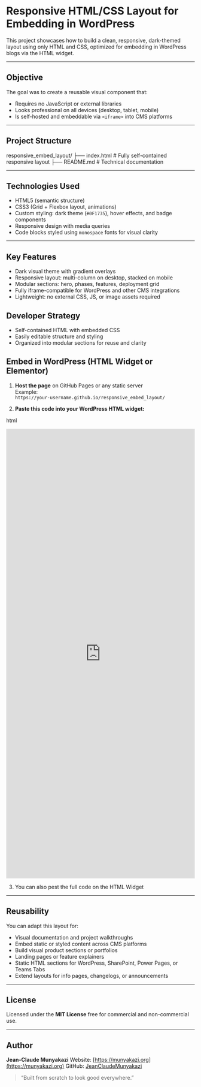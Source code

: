 # Responsive HTML/CSS Layout for Embedding in WordPress

This project showcases how to build a clean, responsive, dark-themed layout using only HTML and CSS, optimized for embedding in WordPress blogs via the HTML widget.

---

##  Objective

The goal was to create a reusable visual component that:

- Requires no JavaScript or external libraries
- Looks professional on all devices (desktop, tablet, mobile)
- Is self-hosted and embeddable via `<iframe>` into CMS platforms

---

##  Project Structure



responsive\_embed\_layout/
├── index.html      # Fully self-contained responsive layout
├── README.md       # Technical documentation



---

##  Technologies Used

- HTML5 (semantic structure)
- CSS3 (Grid + Flexbox layout, animations)
- Custom styling: dark theme (`#0F1735`), hover effects, and badge components
- Responsive design with media queries
- Code blocks styled using `monospace` fonts for visual clarity

---

##  Key Features

-  Dark visual theme with gradient overlays
-  Responsive layout: multi-column on desktop, stacked on mobile
-  Modular sections: hero, phases, features, deployment grid
-  Fully iframe-compatible for WordPress and other CMS integrations
-  Lightweight: no external CSS, JS, or image assets required

## Developer Strategy

- Self-contained HTML with embedded CSS
- Easily editable structure and styling
- Organized into modular sections for reuse and clarity



##  Embed in WordPress (HTML Widget or Elementor)

1. **Host the page** on GitHub Pages or any static server  
   Example:  
   `https://your-username.github.io/responsive_embed_layout/`

2. **Paste this code into your WordPress HTML widget:**

html
<iframe src="https://your-username.github.io/responsive_embed_layout/"
        width="100%" height="1200" style="border:none;">
</iframe>

3. You can also pest the full code on the HTML Widget 


---

##  Reusability

You can adapt this layout for:

* Visual documentation and project walkthroughs
* Embed static or styled content across CMS platforms
* Build visual product sections or portfolios
* Landing pages or feature explainers
* Static HTML sections for WordPress, SharePoint, Power Pages, or Teams Tabs
* Extend layouts for info pages, changelogs, or announcements

---

##  License

Licensed under the **MIT License**  free for commercial and non-commercial use.

---

##  Author

**Jean-Claude Munyakazi**
Website: [https://munyakazi.org](https://munyakazi.org)
GitHub: [JeanClaudeMunyakazi](https://github.com/JeanClaudeMunyakazi)

> “Built from scratch to look good everywhere.”
